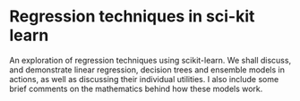 # Regression techniques in sci-kit learn
An exploration of regression techniques using scikit-learn. We shall discuss, and demonstrate linear regression, decision trees and ensemble models in actions, as well as discussing their individual utilities. I also include some brief comments on the mathematics behind how these models work.
